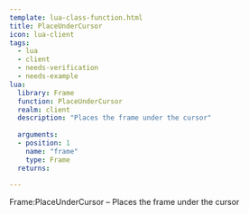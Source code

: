 ```yaml
---
template: lua-class-function.html
title: PlaceUnderCursor
icon: lua-client
tags:
  - lua
  - client
  - needs-verification
  - needs-example
lua:
  library: Frame
  function: PlaceUnderCursor
  realm: client
  description: "Places the frame under the cursor"
  
  arguments:
  - position: 1
    name: "frame"
    type: Frame
  returns:
    
---
```


<div class="lua__search__keywords">
Frame:PlaceUnderCursor &#x2013; Places the frame under the cursor
</div>
